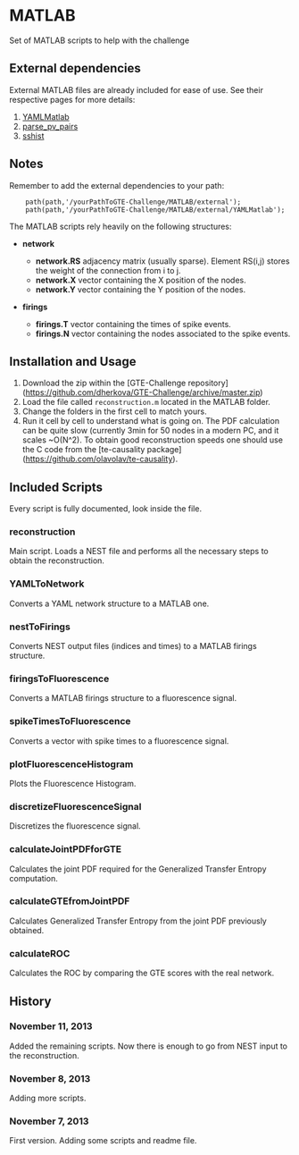 # MATLAB
Set of MATLAB scripts to help with the challenge

## External dependencies
External MATLAB files are already included for ease of use. See their
respective pages for more details:

1. [YAMLMatlab](https://code.google.com/p/yamlmatlab/)
2. [parse_pv_pairs](http://www.mathworks.com/matlabcentral/fileexchange/9082-parsepvpairs)
3. [sshist](http://www.mathworks.com/matlabcentral/fileexchange/24913-histogram-binwidth-optimization)

## Notes
Remember to add the external dependencies to your path:

        path(path,'/yourPathToGTE-Challenge/MATLAB/external');
        path(path,'/yourPathToGTE-Challenge/MATLAB/external/YAMLMatlab');

The MATLAB scripts rely heavily on the following structures:

* **network**
  * **network.RS** adjacency matrix (usually sparse). Element RS(i,j) stores
    the weight of the connection from i to j.
  * **network.X** vector containing the X position of the nodes.
  * **network.Y** vector containing the Y position of the nodes.

* **firings**
  * **firings.T** vector containing the times of spike events.
  * **firings.N** vector containing the nodes associated to the spike
    events.

## Installation and Usage
1. Download the zip within the [GTE-Challenge repository] (https://github.com/dherkova/GTE-Challenge/archive/master.zip)
2. Load the file called `reconstruction.m` located in the MATLAB folder.
3. Change the folders in the first cell to match yours.
4. Run it cell by cell to understand what is going on. The PDF
   calculation can be quite slow (currently 3min for 50 nodes in a
modern PC, and it scales ~O(N^2). To obtain good reconstruction speeds
one should use the C code from the [te-causality package] (https://github.com/olavolav/te-causality).

## Included Scripts
Every script is fully documented, look inside the file.

### reconstruction
Main script. Loads a NEST file and performs all the necessary steps to
obtain the reconstruction.

### YAMLToNetwork
Converts a YAML network structure to a MATLAB one.

### nestToFirings
Converts NEST output files (indices and times) to a MATLAB firings structure.

### firingsToFluorescence
Converts a MATLAB firings structure to a fluorescence signal.

### spikeTimesToFluorescence
Converts a vector with spike times to a fluorescence signal.

### plotFluorescenceHistogram
Plots the Fluorescence Histogram.

### discretizeFluorescenceSignal
Discretizes the fluorescence signal.

### calculateJointPDFforGTE
Calculates the joint PDF required for the Generalized Transfer Entropy
computation. 

### calculateGTEfromJointPDF 
Calculates Generalized Transfer Entropy from the joint PDF previously
obtained.

### calculateROC 
Calculates the ROC by comparing the GTE scores with the real network.

## History

### November 11, 2013

Added the remaining scripts. Now there is enough to go from NEST input to the reconstruction.

### November 8, 2013

Adding more scripts.

### November 7, 2013

First version. Adding some scripts and readme file.

